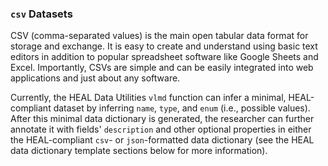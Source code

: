 ### `csv` Datasets

CSV (comma-separated values) is the main open tabular data format for storage and exchange. It is easy to create and understand using basic text editors in addition to popular spreadsheet software like Google Sheets and Excel. Importantly, CSVs are simple and can be easily integrated into web applications and just about any software.

Currently, the HEAL Data Utilities `vlmd` function can infer a minimal, HEAL-compliant dataset by inferring `name`, `type`, and `enum` (i.e., possible values). After this minimal data dictionary is generated, the researcher can further annotate
it with fields' `description` and other optional properties in either the HEAL-compliant `csv`- or `json`-formatted data dictionary (see the HEAL data dictionary template sections below for more information).

